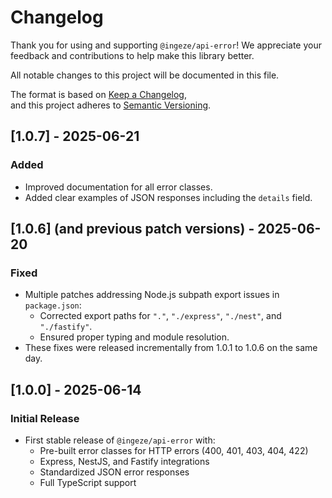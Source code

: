 # Changelog

Thank you for using and supporting `@ingeze/api-error`!
We appreciate your feedback and contributions to help make this library better.

All notable changes to this project will be documented in this file.

The format is based on [Keep a Changelog](https://keepachangelog.com/en/1.0.0/),  
and this project adheres to [Semantic Versioning](https://semver.org).

## [1.0.7] - 2025-06-21
### Added
- Improved documentation for all error classes.
- Added clear examples of JSON responses including the `details` field.

## [1.0.6] (and previous patch versions) - 2025-06-20
### Fixed
- Multiple patches addressing Node.js subpath export issues in `package.json`:
  - Corrected export paths for `"."`, `"./express"`, `"./nest"`, and `"./fastify"`.
  - Ensured proper typing and module resolution.
- These fixes were released incrementally from 1.0.1 to 1.0.6 on the same day.

## [1.0.0] - 2025-06-14
### Initial Release
- First stable release of `@ingeze/api-error` with:
  - Pre-built error classes for HTTP errors (400, 401, 403, 404, 422)
  - Express, NestJS, and Fastify integrations
  - Standardized JSON error responses
  - Full TypeScript support
